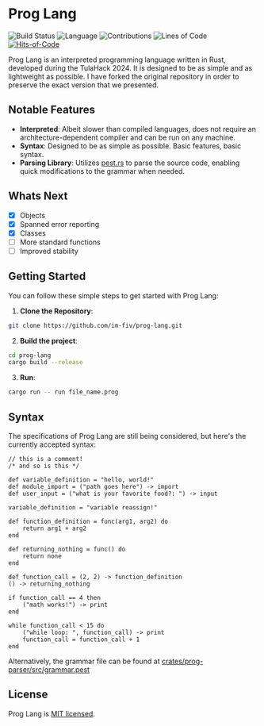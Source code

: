 # Prog Lang

![Build Status](https://github.com/im-fiv/prog-lang/actions/workflows/build.yml/badge.svg)
![Language](https://img.shields.io/badge/Language-Rust-orange)
![Contributions](https://img.shields.io/badge/Contributions-Open-brightgreen)
![Lines of Code](../image-data/badge.svg)
[![Hits-of-Code](https://hitsofcode.com/github/im-fiv/prog-lang?branch=main)](https://hitsofcode.com/github/im-fiv/prog-lang/view?branch=main)

Prog Lang is an interpreted programming language written in Rust, developed during the TulaHack 2024. It is designed to be as simple and as lightweight as possible. I have forked the original repository in order to preserve the exact version that we presented.

## Notable Features

- **Interpreted**: Albeit slower than compiled languages, does not require an architecture-dependent compiler and can be run on any machine.
- **Syntax**: Designed to be as simple as possible. Basic features, basic syntax.
- **Parsing Library**: Utilizes [pest.rs](https://pest.rs/) to parse the source code, enabling quick modifications to the grammar when needed.

## Whats Next

- [x] Objects
- [x] Spanned error reporting
- [x] Classes
- [ ] More standard functions
- [ ] Improved stability
  
## Getting Started

You can follow these simple steps to get started with Prog Lang:

1. **Clone the Repository**:

```bash
git clone https://github.com/im-fiv/prog-lang.git
```

2. **Build the project**:

```bash
cd prog-lang
cargo build --release
```

3. **Run**:

```bash
cargo run -- run file_name.prog
```

## Syntax

The specifications of Prog Lang are still being considered, but here's the currently accepted syntax:

```proglang
// this is a comment!
/* and so is this */

def variable_definition = "hello, world!"
def module_import = ("path goes here") -> import
def user_input = ("what is your favorite food?: ") -> input

variable_definition = "variable reassign!"

def function_definition = func(arg1, arg2) do
    return arg1 + arg2
end

def returning_nothing = func() do
    return none
end

def function_call = (2, 2) -> function_definition
() -> returning_nothing

if function_call == 4 then
    ("math works!") -> print
end

while function_call < 15 do
    ("while loop: ", function_call) -> print
    function_call = function_call + 1
end
```

Alternatively, the grammar file can be found at [crates/prog-parser/src/grammar.pest](../main/crates/prog-parser/src/grammar.pest)

## License

Prog Lang is [MIT licensed](https://en.wikipedia.org/wiki/MIT_License).
